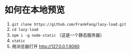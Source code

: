 # 如何在本地预览

1. `git clone https://github.com/FrankFang/lazy-load.git`
2. `cd lazy-load`
3. `npm i -g node-static` （这是一个静态服务器）
4. `static`
5. 用浏览器打开 http://127.0.0.1:8080

